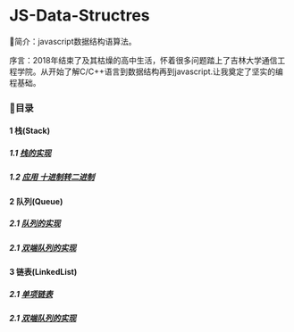 # JS-Data-Structres

🔎简介：javascript数据结构语算法。

序言：2018年结束了及其枯燥的高中生活，怀着很多问题踏上了吉林大学通信工程学院。从开始了解C/C++语言到数据结构再到javascript.让我奠定了坚实的编程基础。


### 📑目录
#### 1 栈(Stack)
##### 1.1 [栈的实现](./01stack(栈)/Stack.md)
##### 1.2 [应用 十进制转二进制](./01Stack(栈)/example.md)


#### 2 队列(Queue)

##### 2.1 [队列的实现](./02Queue(队列)/queue.md)

##### 2.1 [双端队列的实现](./02Queue(队列)/DBqueue.md)


#### 3 链表(LinkedList)

##### 2.1 [单项链表](./03LinkedList(链表)/LinkedList.md)

##### 2.1 [双端队列的实现](./02Queue(队列)/DBqueue.md)
